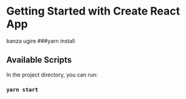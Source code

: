 # Getting Started with Create React App

banza ugire ###yarn install 
## Available Scripts

In the project directory, you can run:

### `yarn start`

